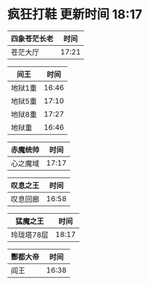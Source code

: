 # 疯狂打鞋 更新时间 18:17

| 四象苍茫长老   | 时间    |
|--------|-------|
| 苍茫大厅 | 17:21 |

| 间王   | 时间    |
|--------|-------|
| 地狱1重 | 16:46 |
| 地狱5重 | 17:10 |
| 地狱8重 | 17:27 |
| 地狱重 | 16:46 |

| 赤魔统帅   | 时间    |
|--------|-------|
| 心之魔域 | 17:17 |

| 叹息之王   | 时间    |
|--------|-------|
| 叹息回廊 | 16:58 |

| 猛魔之王   | 时间    |
|--------|-------|
| 玲珑塔78层 | 18:17 |

| 酆都大帝   | 时间    |
|--------|-------|
| 阎王 | 16:38 |
